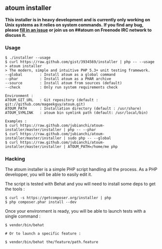 ## atoum installer

**This installer is in heavy development and is currently only working on Unix systems as it relies on system commands.**
**If you find any bug, please [fill in an issue](https://github.com/jubianchi/atoum-installer/issues) or join us on ##atoum on Freenode IRC network to discuss it.**

### Usage
```shell
$ ./installer --usage
$ curl https://raw.github.com/gist/3934569/installer | php -- --usage
> atoum installer
> The modern, simple and intuitive PHP 5.3+ unit testing framework.
--global        : Install atoum as a global command
--phar          : Install atoum as a PHAR archive
--source        : Install atoum from sources (default)
--check         : Only run system requirements check

Environment :
ATOUM_GIT_URL   : Git repository (default : git://github.com/mageekguy/atoum.git)
ATOUM_PATH      : Installation directory (default : /usr/share)
ATOUM_SYMLINK   : atoum bin symlink path (default: /usr/local/bin)

Examples :
$ curl https://raw.github.com/jubianchi/atoum-installer/master/installer | php -- --phar
$ curl https://raw.github.com/jubianchi/atoum-installer/master/installer | sudo php -- --global
$ curl https://raw.github.com/jubianchi/atoum-installer/master/installer | ATOUM_PATH=/home/me php
```

### Hacking

The atoum installer is a simple PHP script handling all the process.
As a PHP developper, you will be able to easily edit it.

The script is tested with Behat and you will need to install some deps to get the tools :

```shell
$ curl -s https://getcomposer.org/installer | php
$ php composer.phar install --dev
```

Once your environment is ready, you will be able to launch tests with a single command :

```shell
$ vendor/bin/behat

# Or to launch a specific feature :

$ vendor/bin/behat the/feature/path.feature
```